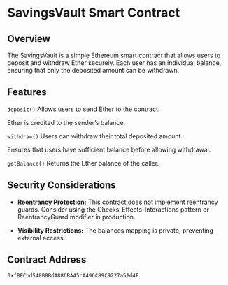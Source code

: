# SavingsVault Smart Contract
## Overview
The SavingsVault is a simple Ethereum smart contract that allows users to deposit and withdraw Ether securely. Each user has an individual balance, ensuring that only the deposited amount can be withdrawn.
## Features
```deposit()```
Allows users to send Ether to the contract.

Ether is credited to the sender’s balance.

```withdraw()```
Users can withdraw their total deposited amount.

Ensures that users have sufficient balance before allowing withdrawal.

```getBalance()```
Returns the Ether balance of the caller.
## Security Considerations
* **Reentrancy Protection:** This contract does not implement reentrancy guards. Consider using the Checks-Effects-Interactions pattern or ReentrancyGuard modifier in production.

* **Visibility Restrictions:** The balances mapping is private, preventing external access.
## Contract Address
```0xfBECbd548B8BdA886BA45cA496C89C9227a51d4F```
